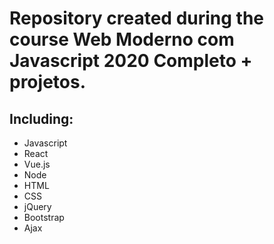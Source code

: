 # Repository created during the course Web Moderno com Javascript 2020 Completo + projetos.

## Including:
- Javascript
- React
- Vue.js
- Node
- HTML
- CSS
- jQuery
- Bootstrap
- Ajax
